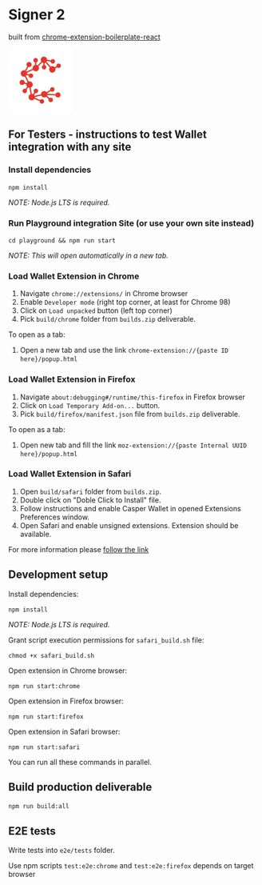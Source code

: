 # Signer 2

built from [chrome-extension-boilerplate-react](https://github.com/lxieyang/chrome-extension-boilerplate-react)

![signer logo](src/assets/img/logo128.png)

## For Testers - instructions to test Wallet integration with any site

### Install dependencies

```shell
npm install
```

_NOTE: Node.js LTS is required._

### Run Playground integration Site (or use your own site instead)

```shell
cd playground && npm run start
```

_NOTE: This will open automatically in a new tab._

### Load Wallet Extension in Chrome

1. Navigate `chrome://extensions/` in Chrome browser
2. Enable `Developer mode` (right top corner, at least for Chrome 98)
3. Click on `Load unpacked` button (left top corner)
4. Pick `build/chrome` folder from `builds.zip` deliverable.

To open as a tab:

1. Open a new tab and use the link `chrome-extension://{paste ID here}/popup.html`

### Load Wallet Extension in Firefox

1. Navigate `about:debugging#/runtime/this-firefox` in Firefox browser
2. Click on `Load Temporary Add-on...` button.
3. Pick `build/firefox/manifest.json` file from `builds.zip` deliverable.

To open as a tab:

1. Open new tab and fill the link `moz-extension://{paste Internal UUID here}/popup.html`

### Load Wallet Extension in Safari

1. Open `build/safari` folder from `builds.zip`.
2. Double click on "Doble Click to Install" file.
3. Follow instructions and enable Casper Wallet in opened Extensions Preferences window.
4. Open Safari and enable unsigned extensions. Extension should be available.

For more information please [follow the link](https://developer.apple.com/documentation/safariservices/safari_web_extensions/running_your_safari_web_extension)

## Development setup

Install dependencies:

```shell
npm install
```

_NOTE: Node.js LTS is required._

Grant script execution permissions for `safari_build.sh` file:

```shell
chmod +x safari_build.sh
```

Open extension in Chrome browser:

```shell
npm run start:chrome
```

Open extension in Firefox browser:

```shell
npm run start:firefox
```

Open extension in Safari browser:

```shell
npm run start:safari
```

You can run all these commands in parallel.

## Build production deliverable

```shell
npm run build:all
```

## E2E tests

Write tests into `e2e/tests` folder.

Use npm scripts `test:e2e:chrome` and `test:e2e:firefox` depends on target browser
